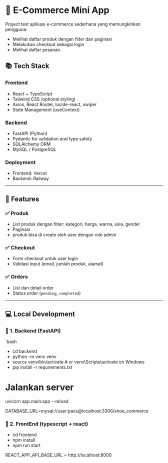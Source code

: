 ﻿# 🛒 E-Commerce Mini App

Project test aplikasi e-commerce sederhana yang memungkinkan pengguna:
- Melihat daftar produk dengan filter dan paginasi
- Melakukan checkout sebagai login
- Melihat daftar pesanan

## 📚 Tech Stack

### Frontend
- React + TypeScript
- Tailwind CSS (optional styling)
- Axios, React Router, lucide-react, swiper
- State Management (useContext)

### Backend
- FastAPI (Python)
- Pydantic for validation and type safety
- SQLAlchemy ORM
- MySQL / PostgreSQL

### Deployment
- Frontend: Vercel 
- Backend: Railway 

---

## 🚀 Features

### ✅ Produk
- List produk dengan filter: kategori, harga, warna, usia, gender
- Paginasi 
- produk bisa di create oleh user dengan role admin

### ✅ Checkout
- Form checkout untuk user login
- Validasi input (email, jumlah produk, alamat)

### ✅ Orders
- List dan detail order
- Status order (`pending`, `completed`)

---

## 💻 Local Development

### 🔹 1. Backend (FastAPI)

`bash
- cd backend
- python -m venv venv
- source venv/bin/activate  # or venv\Scripts\activate on Windows
- pip install -r requirements.txt

# Jalankan server
uvicorn app.main:app --reload
 

DATABASE_URL=mysql://user:pass@localhost:3306/shoe_commerce

### 🔹 2. FrontEnd (typescript + react)
- cd frontend
- npm install
- npm run start


REACT_APP_API_BASE_URL = http://localhost:8000
